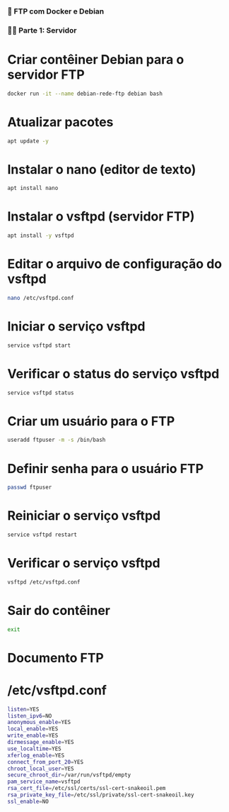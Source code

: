 ### 📡 FTP com Docker e Debian

### 👨‍💻 Parte 1: Servidor

# Criar contêiner Debian para o servidor FTP
```bash
docker run -it --name debian-rede-ftp debian bash
```

# Atualizar pacotes
```bash
apt update -y
```

# Instalar o nano (editor de texto)
```bash
apt install nano
```

# Instalar o vsftpd (servidor FTP)
```bash
apt install -y vsftpd
```

# Editar o arquivo de configuração do vsftpd
```bash
nano /etc/vsftpd.conf
```

# Iniciar o serviço vsftpd
```bash
service vsftpd start
```

# Verificar o status do serviço vsftpd
```bash
service vsftpd status
```

# Criar um usuário para o FTP
```bash
useradd ftpuser -m -s /bin/bash
```

# Definir senha para o usuário FTP
```bash
passwd ftpuser
```

# Reiniciar o serviço vsftpd
```bash
service vsftpd restart
```

# Verificar o serviço vsftpd
```bash
vsftpd /etc/vsftpd.conf
```

# Sair do contêiner
```bash
exit
```

# Documento FTP

# /etc/vsftpd.conf

```bash
listen=YES
listen_ipv6=NO
anonymous_enable=YES
local_enable=YES
write_enable=YES
dirmessage_enable=YES
use_localtime=YES
xferlog_enable=YES
connect_from_port_20=YES
chroot_local_user=YES
secure_chroot_dir=/var/run/vsftpd/empty
pam_service_name=vsftpd
rsa_cert_file=/etc/ssl/certs/ssl-cert-snakeoil.pem
rsa_private_key_file=/etc/ssl/private/ssl-cert-snakeoil.key
ssl_enable=NO
```
